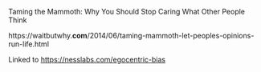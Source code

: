 
Taming the Mammoth: Why You Should Stop Caring What Other People Think

https://waitbutwhy.**com**/2014/06/taming-mammoth-let-peoples-opinions-run-life.html

Linked to https://nesslabs.com/egocentric-bias

